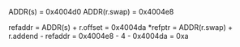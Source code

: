 ADDR(s) = 0x4004d0
ADDR(r.swap) = 0x4004e8

refaddr = ADDR(s) + r.offset = 0x4004da
*refptr = ADDR(r.swap) + r.addend - refaddr
        = 0x4004e8 - 4 - 0x4004da
        = 0xa
